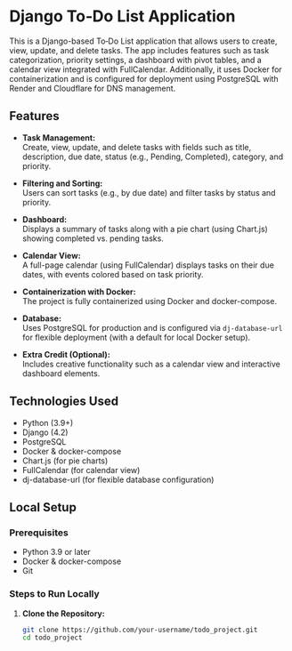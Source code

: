# Django To‑Do List Application

This is a Django-based To‑Do List application that allows users to create, view, update, and delete tasks. The app includes features such as task categorization, priority settings, a dashboard with pivot tables, and a calendar view integrated with FullCalendar. Additionally, it uses Docker for containerization and is configured for deployment using PostgreSQL with Render and Cloudflare for DNS management.

## Features

- **Task Management:**  
  Create, view, update, and delete tasks with fields such as title, description, due date, status (e.g., Pending, Completed), category, and priority.

- **Filtering and Sorting:**  
  Users can sort tasks (e.g., by due date) and filter tasks by status and priority.

- **Dashboard:**  
  Displays a summary of tasks along with a pie chart (using Chart.js) showing completed vs. pending tasks.

- **Calendar View:**  
  A full-page calendar (using FullCalendar) displays tasks on their due dates, with events colored based on task priority.

- **Containerization with Docker:**  
  The project is fully containerized using Docker and docker-compose.

- **Database:**  
  Uses PostgreSQL for production and is configured via `dj-database-url` for flexible deployment (with a default for local Docker setup).

- **Extra Credit (Optional):**  
  Includes creative functionality such as a calendar view and interactive dashboard elements.

## Technologies Used

- Python (3.9+)
- Django (4.2)
- PostgreSQL
- Docker & docker-compose
- Chart.js (for pie charts)
- FullCalendar (for calendar view)
- dj-database-url (for flexible database configuration)

## Local Setup

### Prerequisites

- Python 3.9 or later
- Docker & docker-compose
- Git

### Steps to Run Locally

1. **Clone the Repository:**

   ```bash
   git clone https://github.com/your-username/todo_project.git
   cd todo_project
